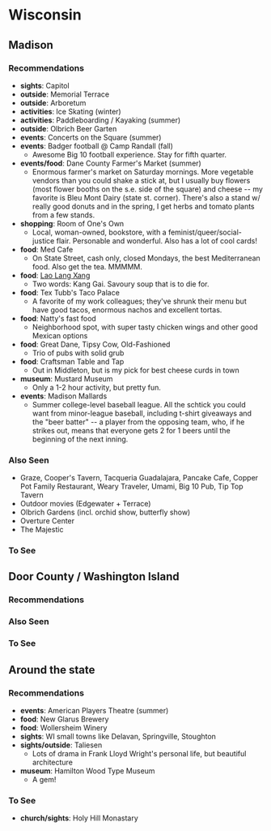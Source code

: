 # Wisconsin

## Madison

### Recommendations

* **sights**: Capitol
* **outside**: Memorial Terrace
* **outside**: Arboretum
* **activities**: Ice Skating (winter)
* **activities**: Paddleboarding / Kayaking (summer)
* **outside**: Olbrich Beer Garten
* **events**: Concerts on the Square (summer)
* **events**: Badger football @ Camp Randall (fall)
    * Awesome Big 10 football experience. Stay for fifth quarter. 
* **events/food**: Dane County Farmer's Market (summer)
    * Enormous farmer's market on Saturday mornings. More vegetable vendors
    than you could shake a stick at, but I usually buy flowers (most flower 
    booths on the s.e. side of the square) and cheese -- my favorite is Bleu 
    Mont Dairy (state st. corner). There's also a stand w/ really good donuts 
    and in the spring, I get herbs and tomato plants from a few stands.
* **shopping**: Room of One's Own
    * Local, woman-owned, bookstore, with a feminist/queer/social-justice 
    flair. Personable and wonderful. Also has a lot of cool cards! 
* **food**: Med Cafe
    * On State Street, cash only, closed Mondays, the best Mediterranean food. 
    Also get the tea. MMMMM.
* **food**: [Lao Lang Xang][llx]
    * Two words: Kang Gai. Savoury soup that is to die for. 
* **food**: Tex Tubb's Taco Palace
    * A favorite of my work colleagues; they've shrunk their menu but have 
    good tacos, enormous nachos and excellent tortas. 
* **food**: Natty's fast food
    * Neighborhood spot, with super tasty chicken wings and other good
     Mexican options
* **food**: Great Dane, Tipsy Cow, Old-Fashioned
    * Trio of pubs with solid grub
* **food**: Craftsman Table and Tap
    * Out in Middleton, but is my pick for best cheese curds in town
* **museum**: Mustard Museum
    * Only a 1-2 hour activity, but pretty fun.
* **events**: Madison Mallards
    * Summer college-level baseball league. All the schtick you could want 
    from minor-league baseball, including t-shirt giveaways and the "beer 
    batter" -- a player from the opposing team, who, if he strikes out, means 
    that everyone gets 2 for 1 beers until the beginning of the next inning. 

### Also Seen

* Graze, Cooper's Tavern, Tacqueria Guadalajara, Pancake Cafe, Copper Pot 
Family Restaurant, Weary Traveler, Umami, Big 10 Pub, Tip Top Tavern
* Outdoor movies (Edgewater + Terrace)
* Olbrich Gardens (incl. orchid show, butterfly show)
* Overture Center
* The Majestic

### To See

## Door County / Washington Island

### Recommendations



### Also Seen


### To See

## Around the state

### Recommendations

* **events**: American Players Theatre (summer)
* **food**: New Glarus Brewery
* **food**: Wollersheim Winery
* **sights**: WI small towns like Delavan, Springville, Stoughton
* **sights/outside**: Taliesen
    * Lots of drama in Frank Lloyd Wright's personal life, 
    but beautiful architecture
* **museum**: Hamilton Wood Type Museum
    * A gem! 

### To See

* **church/sights**: Holy Hill Monastary

[llx]: https://www.laolaan-xang.com/menus

